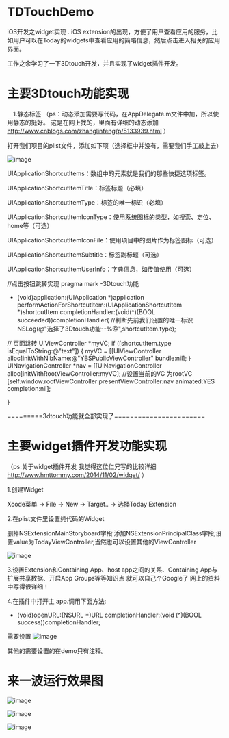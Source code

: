 # TDTouchDemo
iOS开发之widget实现 .  iOS extension的出现，方便了用户查看应用的服务，比如用户可以在Today的widgets中查看应用的简略信息，然后点击进入相关的应用界面。

工作之余学习了一下3Dtouch开发，并且实现了widget插件开发。

# 主要3Dtouch功能实现
　1.静态标签 （ps：动态添加需要写代码，在AppDelegate.m文件中加，所以使用静态的挺好。 
             这是在网上找的，里面有详细的动态添加 http://www.cnblogs.com/zhanglinfeng/p/5133939.html ）
 
 打开我们项目的plist文件，添加如下项（选择框中并没有，需要我们手工敲上去）
  
![image](https://github.com/niugaohang/HealthModify/blob/master/HealthSportsDemo/HealthSport01.jpeg)

UIApplicationShortcutItems：数组中的元素就是我们的那些快捷选项标签。

UIApplicationShortcutItemTitle：标签标题（必填）

UIApplicationShortcutItemType：标签的唯一标识（必填）

UIApplicationShortcutItemIconType：使用系统图标的类型，如搜索、定位、home等（可选）

UIApplicationShortcutItemIconFile：使用项目中的图片作为标签图标（可选）

UIApplicationShortcutItemSubtitle：标签副标题（可选）

UIApplicationShortcutItemUserInfo：字典信息，如传值使用（可选）

//点击按钮跳转实现
pragma mark -3Dtouch功能
- (void)application:(UIApplication *)application performActionForShortcutItem:(UIApplicationShortcutItem *)shortcutItem completionHandler:(void(^)(BOOL succeeded))completionHandler{
    //判断先前我们设置的唯一标识
    NSLog(@"选择了3Dtouch功能--%@",shortcutItem.type);
    
//    页面跳转
    UIViewController *myVC;
    if ([shortcutItem.type isEqualToString:@"text"]) {
        myVC = [[UIViewController alloc]initWithNibName:@"YBSPublicViewController" bundle:nil];
    }
    UINavigationController *nav = [[UINavigationController alloc]initWithRootViewController:myVC];
    //设置当前的VC 为rootVC
    [self.window.rootViewController presentViewController:nav animated:YES completion:nil];
    
}

=========3dtouch功能就全部实现了=======================

# 主要widget插件开发功能实现  
（ps:关于widget插件开发  我觉得这位仁兄写的比较详细 http://www.hmttommy.com/2014/11/02/widget/ ）

1.创建Widget

Xcode菜单 -> File -> New -> Target.. -> 选择Today Extension

2.在plist文件里设置纯代码的Widget

删掉NSExtensionMainStoryboard字段
添加NSExtensionPrincipalClass字段,设置value为TodayViewController,当然也可以设置其他的ViewController

![image](https://github.com/niugaohang/HealthModify/blob/master/HealthSportsDemo/HealthSport01.jpeg)

3.设置Extension和Containing App、host app之间的关系、Containing App与扩展共享数据、开启App Groups等等知识点 就可以自己个Google了 网上的资料中写得很详细！

4.在插件中打开主 app.调用下面方法:
- (void)openURL:(NSURL *)URL completionHandler:(void (^)(BOOL success))completionHandler;

需要设置 
![image](https://github.com/niugaohang/HealthModify/blob/master/HealthSportsDemo/HealthSport01.jpeg)

其他的需要设置的在demo只有注释。

# 来一波运行效果图

![image](https://github.com/niugaohang/HealthModify/blob/master/HealthSportsDemo/HealthSport01.jpeg)

![image](https://github.com/niugaohang/HealthModify/blob/master/HealthSportsDemo/HealthSport01.jpeg)

![image](https://github.com/niugaohang/HealthModify/blob/master/HealthSportsDemo/HealthSport01.jpeg)



